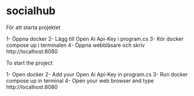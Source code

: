 # socialhub

För att starta projektet

1- Öppna docker 
2- Lägg till Open Ai Api-Key i program.cs
3- Kör docker compose up i terminalen
4- Öppna webbläsare och skriv http://localhost:8080


To start the project

1- Open docker
2- Add your Open Ai Api-Key in program.cs
3- Run docker compose up in terminal
4- Open your web browser and type http://localhost:8080
